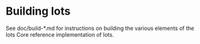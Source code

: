 Building Iots
=============

See doc/build-*.md for instructions on building the various
elements of the Iots Core reference implementation of Iots.
